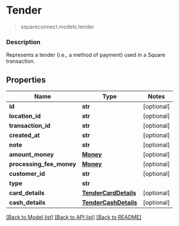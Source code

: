# Tender
> squareconnect.models.tender

### Description

Represents a tender (i.e., a method of payment) used in a Square transaction.

## Properties
Name | Type | Notes
------------ | ------------- | -------------
**id** | **str** | [optional]
**location_id** | **str** | [optional]
**transaction_id** | **str** | [optional]
**created_at** | **str** | [optional]
**note** | **str** | [optional]
**amount_money** | [**Money**](Money.md) | [optional]
**processing_fee_money** | [**Money**](Money.md) | [optional]
**customer_id** | **str** | [optional]
**type** | **str** |
**card_details** | [**TenderCardDetails**](TenderCardDetails.md) | [optional]
**cash_details** | [**TenderCashDetails**](TenderCashDetails.md) | [optional]

[[Back to Model list]](../README.md#documentation-for-models) [[Back to API list]](../README.md#documentation-for-api-endpoints) [[Back to README]](../README.md)


